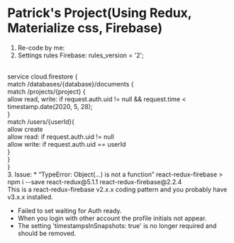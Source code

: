 # Patrick's Project(Using Redux, Materialize css, Firebase)
1. Re-code by me:
2. Settings rules Firebase:
rules_version = '2';
<br>
service cloud.firestore {
<br>
  match /databases/{database}/documents {
<br>
    match /projects/{project} {
<br>
      allow read, write: if request.auth.uid != null && request.time < timestamp.date(2020, 5, 28);
<br>    
    }
<br>
    match /users/{userId}{
<br>
    	allow create
<br>
      allow read: if request.auth.uid != null
<br>
      allow write: if request.auth.uid == userId
<br>
    }
<br>
  }
<br>
}
<br>
3. Issue:
* “TypeError: Object(…) is not a function” react-redux-firebase
> npm i --save react-redux@5.1.1 react-redux-firebase@2.2.4
<br>
This is a react-redux-firebase v2.x.x coding pattern and you probably have v3.x.x installed.

* Failed to set waiting for Auth ready.
* When you login with other account the profile initials not appear. 
* The setting 'timestampsInSnapshots: true' is no longer required and should be removed.